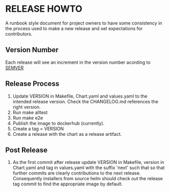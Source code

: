 # RELEASE HOWTO

A runbook style document for project owners to have some consistency in the process used to make a new release and set expectations for contributors.

## Version Number
Each release will see an increment in the version number acording to [SEMVER](https://semver.org/)

## Release Process
1. Update VERSION in Makefile, Chart.yaml and values.yaml to the intended release version. Check the CHANGELOG.md references the right version. 
1. Run make alltest
1. Run make e2e
1. Publish the image to dockerhub (currently).
1. Create a tag = VERSION
1. Create a release with the chart as a release artifact. 

## Post Release 
1. As the first commit after release update VERSION in Makefile, version in Chart.yaml and tag in values.yaml with the suffix 'next' such that so that further commits are clearly contributions to the next release. Consequently installers from source helm should check out the release tag commit to find the appropriate image by default.
